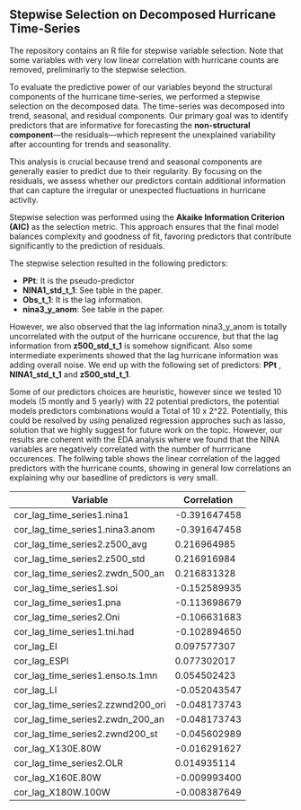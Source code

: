 ## Stepwise Selection on Decomposed Hurricane Time-Series
The repository contains an R file for stepwise variable selection.
Note that some variables with very low linear correlation with hurricane counts are removed, preliminarly to the stepwise selection.

To evaluate the predictive power of our variables beyond the structural components of the hurricane time-series, we performed a stepwise selection on the decomposed data. The time-series was decomposed into trend, seasonal, and residual components. Our primary goal was to identify predictors that are informative for forecasting the **non-structural component**—the residuals—which represent the unexplained variability after accounting for trends and seasonality.

This analysis is crucial because trend and seasonal components are generally easier to predict due to their regularity. By focusing on the residuals, we assess whether our predictors contain additional information that can capture the irregular or unexpected fluctuations in hurricane activity.

Stepwise selection was performed using the **Akaike Information Criterion (AIC)** as the selection metric. This approach ensures that the final model balances complexity and goodness of fit, favoring predictors that contribute significantly to the prediction of residuals.

The stepwise selection resulted in the following predictors:
- **PPt**: It is the pseudo-predictor
- **NINA1_std_t_1**: See table in the paper.
- **Obs_t_1**: It is the lag information.
- **nina3_y_anom**: See table in the paper.

However, we also observed that the lag information nina3_y_anom is totally uncorrelated with the output of the hurricane occurence, but that the lag information
from **z500_std_t_1**  is somehow significant. Also some intermediate experiments showed that the lag hurricane information was adding overall noise. 
We end up with  the following set of predictors: **PPt** , **NINA1_std_t_1** and  **z500_std_t_1**. 

Some of our predictors choices are heuristic, however  since we tested 10 models (5 montly and 5 yearly) with 22 potential predictors, the potential models predictors combinations would a Total of 10 x 2^22. Potentially, this could be resolved by using penalized regression approches such as lasso, solution that we highly suggest for future work on the topic. However, our results are coherent with the EDA analysis where we found that the NINA variables are negatively correlated with the number of hurrricane occurences. The follwing table shows the linear correlation of the lagged predictors with the hurricane counts, showing in general low correlations an explaining why our basedline of predictors is very small.

| Variable                                | Correlation     |
|-----------------------------------------|-----------------|
| cor_lag_time_series1.nina1              | -0.391647458    |
| cor_lag_time_series1.nina3.anom         | -0.391647458    |
| cor_lag_time_series2.z500_avg           | 0.216964985     |
| cor_lag_time_series2.z500_std           | 0.216916984     |
| cor_lag_time_series2.zwdn_500_an        | 0.216831328     |
| cor_lag_time_series1.soi                | -0.152589935    |
| cor_lag_time_series1.pna                | -0.113698679    |
| cor_lag_time_series2.Oni                | -0.106631683    |
| cor_lag_time_series1.tni.had            | -0.102894650    |
| cor_lag_EI                              | 0.097577307     |
| cor_lag_ESPI                            | 0.077302017     |
| cor_lag_time_series1.enso.ts.1mn        | 0.054502423     |
| cor_lag_LI                              | -0.052043547    |
| cor_lag_time_series2.zzwnd200_ori       | -0.048173743    |
| cor_lag_time_series2.zwdn_200_an        | -0.048173743    |
| cor_lag_time_series2.zwnd200_st         | -0.045602989    |
| cor_lag_X130E.80W                       | -0.016291627    |
| cor_lag_time_series2.OLR                | 0.014935114     |
| cor_lag_X160E.80W                       | -0.009993400    |
| cor_lag_X180W.100W                      | -0.008387649    |







